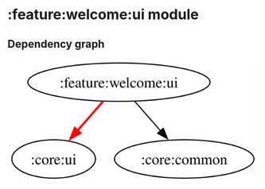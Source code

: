# :feature:welcome:ui module

## Dependency graph

![Dependency graph](../../../docs/images/graphs/dep_graph_feature_welcome_ui.svg)
